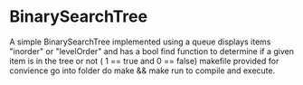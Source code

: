 # BinarySearchTree
A simple BinarySearchTree implemented using a queue displays items "inorder" or "levelOrder" and has a bool find function to determine if a given item is in the tree or not ( 1 == true and 0 == false) makefile provided for convience go into folder do make &amp;&amp; make run to compile and execute.
